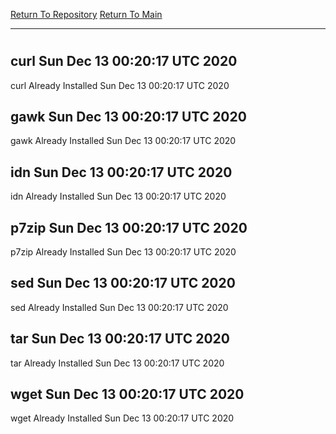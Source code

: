[Return To Repository](https://github.com/deathbybandaid/piholeparser/)
[Return To Main](https://github.com/deathbybandaid/piholeparser/blob/master/RecentRunLogs/Mainlog.md)
____________________________________
# 
## curl Sun Dec 13 00:20:17 UTC 2020
curl Already Installed Sun Dec 13 00:20:17 UTC 2020
## gawk Sun Dec 13 00:20:17 UTC 2020
gawk Already Installed Sun Dec 13 00:20:17 UTC 2020
## idn Sun Dec 13 00:20:17 UTC 2020
idn Already Installed Sun Dec 13 00:20:17 UTC 2020
## p7zip Sun Dec 13 00:20:17 UTC 2020
p7zip Already Installed Sun Dec 13 00:20:17 UTC 2020
## sed Sun Dec 13 00:20:17 UTC 2020
sed Already Installed Sun Dec 13 00:20:17 UTC 2020
## tar Sun Dec 13 00:20:17 UTC 2020
tar Already Installed Sun Dec 13 00:20:17 UTC 2020
## wget Sun Dec 13 00:20:17 UTC 2020
wget Already Installed Sun Dec 13 00:20:17 UTC 2020
